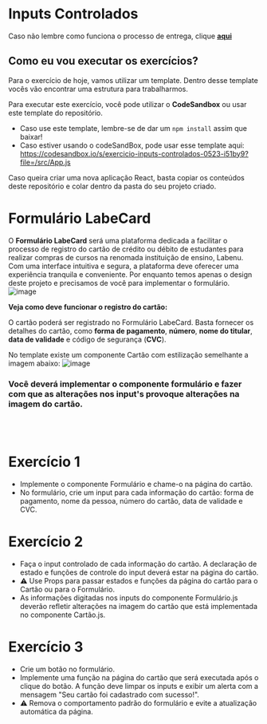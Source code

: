 # Inputs Controlados

Caso não lembre como funciona o processo de entrega, clique [**aqui**](https://github.com/labenuexercicios/instrucoes-entrega)


## Como eu vou executar os exercícios?
Para o exercício de hoje, vamos utilizar um template. Dentro desse template vocês vão encontrar uma estrutura para trabalharmos.

Para executar este exercício, você pode utilizar o **CodeSandbox** ou usar este template do repositório.
- Caso use este template, lembre-se de dar um `npm install` assim que baixar! 
- Caso estiver usando o codeSandBox, pode usar esse template aqui: https://codesandbox.io/s/exercicio-inputs-controlados-0523-i51by9?file=/src/App.js

Caso queira criar uma nova aplicação React, basta copiar os conteúdos deste repositório e colar dentro da pasta do seu projeto criado.


# Formulário LabeCard 

O **Formulário LabeCard** será uma  plataforma dedicada a facilitar o processo de registro do cartão de crédito ou débito de estudantes para realizar compras de cursos na renomada instituição de ensino, Labenu. Com uma interface intuitiva e segura, a plataforma deve oferecer uma experiência tranquila e conveniente. Por enquanto temos apenas o design deste projeto e precisamos de você para implementar o formulário.
![image](https://github.com/labenuexercicios/inputs-controlados-exercicios/assets/71137294/7a66a039-1989-4e56-abb5-76a933ef6614)



**Veja como deve funcionar o registro do cartão:**

O cartão poderá ser registrado no Formulário LabeCard. Basta fornecer os detalhes do cartão, como **forma de pagamento**, **número**, **nome do titular**, **data de validade** e código de segurança (**CVC**). 

No template existe um componente Cartão com estilização semelhante a imagem abaixo:
![image](https://github.com/labenuexercicios/inputs-controlados-exercicios/assets/71137294/50b7828d-3f6e-43b6-93d1-bd1fab53973a)
### Você deverá implementar o componente formulário e fazer com que as alterações nos input's provoque alterações na imagem do cartão.

<br/>
<br/>

# Exercício 1
- Implemente o componente Formulário e chame-o na página do cartão.
- No formulário, crie um input para cada informação do cartão: forma de pagamento, nome da pessoa, número do cartão, data de validade e CVC.



# Exercício 2
- Faça o input controlado de cada informação do cartão. A declaração de estado e funções de controle do input deverá estar na página do cartão.
- ⚠️ Use Props para passar estados e funções da página do cartão para o Cartão ou para o Formulário.
- As informações digitadas nos inputs do componente Formulário.js deverão refletir alterações na imagem do cartão que está implementada no componente Cartão.js.



# Exercício 3
- Crie um botão no formulário.
- Implemente uma função na página do cartão que será executada após o clique do botão. A função deve limpar os inputs e exibir um alerta com a mensagem "Seu cartão foi cadastrado com sucesso!".
- ⚠️ Remova o comportamento padrão do formulário e evite a atualização automática da página.
